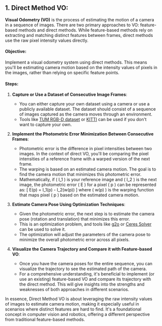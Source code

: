 ## 1. Direct Method VO:

**Visual Odometry (VO)** is the process of estimating the motion of a camera in a sequence of images. There are two primary approaches to VO: feature-based methods and direct methods. While feature-based methods rely on extracting and matching distinct features between frames, direct methods use the raw pixel intensity values directly.

#### **Objective**: 
Implement a visual odometry system using direct methods. This means you'll be estimating camera motion based on the intensity values of pixels in the images, rather than relying on specific feature points.

#### **Steps**:

1. **Capture or Use a Dataset of Consecutive Image Frames**:
   - You can either capture your own dataset using a camera or use a publicly available dataset. The dataset should consist of a sequence of images captured as the camera moves through an environment.
   - Tools like [TUM RGB-D dataset](https://vision.in.tum.de/data/datasets/rgbd-dataset) or [KITTI](http://www.cvlibs.net/datasets/kitti/) can be used if you don't want to capture your own.

2. **Implement the Photometric Error Minimization Between Consecutive Frames**:
   - Photometric error is the difference in pixel intensities between two images. In the context of direct VO, you'll be comparing the pixel intensities of a reference frame with a warped version of the next frame.
   - The warping is based on an estimated camera motion. The goal is to find the camera motion that minimizes this photometric error.
   - Mathematically, if \( I_1 \) is your reference image and \( I_2 \) is the next image, the photometric error \( E \) for a pixel \( p \) can be represented as:
     \[ E(p) = I_1(p) - I_2(w(p)) \]
     where \( w(p) \) is the warping function that maps pixel \( p \) based on the estimated camera motion.

3. **Estimate Camera Pose Using Optimization Techniques**:
   - Given the photometric error, the next step is to estimate the camera pose (rotation and translation) that minimizes this error.
   - This is an optimization problem, and tools like [g2o](https://github.com/RainerKuemmerle/g2o) or [Ceres Solver](http://ceres-solver.org/) can be used to solve it.
   - The optimization will adjust the parameters of the camera pose to minimize the overall photometric error across all pixels.

4. **Visualize the Camera Trajectory and Compare it with Feature-based VO**:
   - Once you have the camera poses for the entire sequence, you can visualize the trajectory to see the estimated path of the camera.
   - For a comprehensive understanding, it's beneficial to implement (or use an existing) feature-based VO and compare its trajectory with the direct method. This will give insights into the strengths and weaknesses of both approaches in different scenarios.

In essence, Direct Method VO is about leveraging the raw intensity values of images to estimate camera motion, making it especially useful in scenarios where distinct features are hard to find. It's a foundational concept in computer vision and robotics, offering a different perspective from traditional feature-based methods.